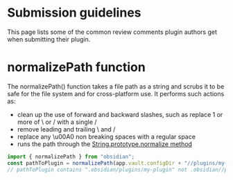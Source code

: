 # Submission guidelines

This page lists some of the common review comments plugin authors get when submitting their plugin.


# normalizePath function 
The normalizePath() function takes a file path as a string and scrubs it to be safe for the file system and for cross-platform use. It performs such actions as:
- clean up the use of forward and backward slashes, such as replace 1 or more of \ or / with a single /
- remove leading and trailing \ and /
- replace any \u00A0 non breaking spaces with a regular space
- runs the path through the [String.prototype.normalize method](https://developer.mozilla.org/en-US/docs/Web/JavaScript/Reference/Global_Objects/String/normalize )

```ts
import { normalizePath } from "obsidian";
const pathToPlugin = normalizePath(app.vault.configDir + "//plugins/my-plugin");
// pathToPlugin contains ".obsidian/plugins/my-plugin" not .obsidian//plugins/my-plugin

```